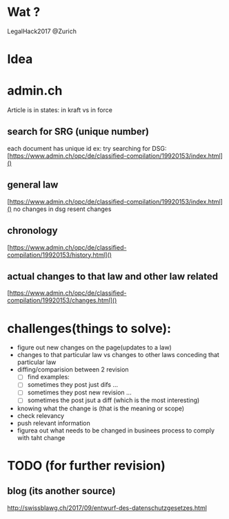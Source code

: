 # Wat ?
LegalHack2017 @Zurich

# Idea

# admin.ch
Article is in states: in kraft vs in force


## search for SRG (unique number)
each document has unique id
ex: try searching for DSG:
[https://www.admin.ch/opc/de/classified-compilation/19920153/index.html]()


## general law
[https://www.admin.ch/opc/de/classified-compilation/19920153/index.html]()
no changes in dsg resent changes

## chronology
[https://www.admin.ch/opc/de/classified-compilation/19920153/history.html]()

## actual changes to that law and other law related
[https://www.admin.ch/opc/de/classified-compilation/19920153/changes.html]()



# challenges(things to solve):
- figure out new changes on the page(updates to a law)
- changes to that particular law vs changes to other laws conceding that particular law
- diffing/comparision between 2 revision
    - [ ] find examples:
    - [ ] sometimes they post just difs ...
    - [ ] sometimes they post new revision ...
    - [ ] sometimes the post jsut a diff (which is the most interesting)
- knowing what the change is (that is the meaning or scope)
- check relevancy
- push relevant information
- figurea out what needs to be changed in businees process to comply with taht change


# TODO (for further revision)
## blog (its another source)
http://swissblawg.ch/2017/09/entwurf-des-datenschutzgesetzes.html